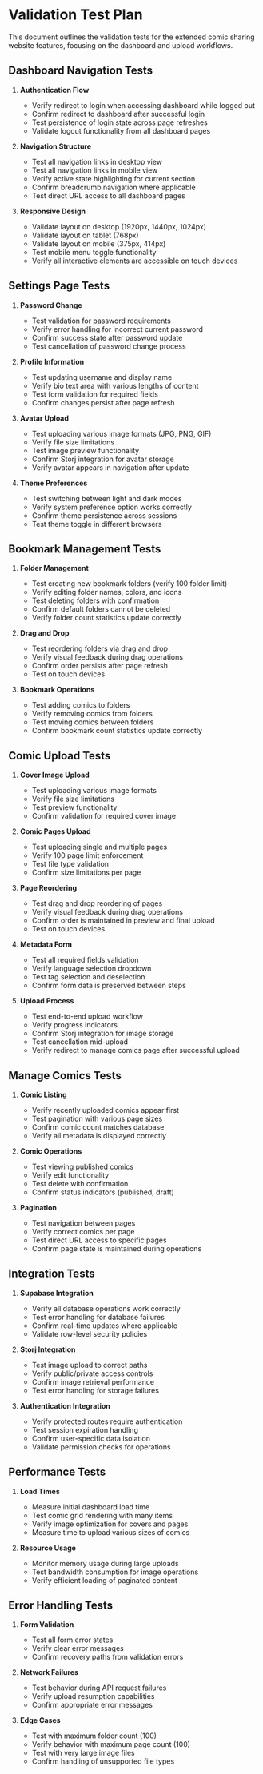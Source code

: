 # Validation Test Plan

This document outlines the validation tests for the extended comic sharing website features, focusing on the dashboard and upload workflows.

## Dashboard Navigation Tests

1. **Authentication Flow**
   - Verify redirect to login when accessing dashboard while logged out
   - Confirm redirect to dashboard after successful login
   - Test persistence of login state across page refreshes
   - Validate logout functionality from all dashboard pages

2. **Navigation Structure**
   - Test all navigation links in desktop view
   - Test all navigation links in mobile view
   - Verify active state highlighting for current section
   - Confirm breadcrumb navigation where applicable
   - Test direct URL access to all dashboard pages

3. **Responsive Design**
   - Validate layout on desktop (1920px, 1440px, 1024px)
   - Validate layout on tablet (768px)
   - Validate layout on mobile (375px, 414px)
   - Test mobile menu toggle functionality
   - Verify all interactive elements are accessible on touch devices

## Settings Page Tests

1. **Password Change**
   - Test validation for password requirements
   - Verify error handling for incorrect current password
   - Confirm success state after password update
   - Test cancellation of password change process

2. **Profile Information**
   - Test updating username and display name
   - Verify bio text area with various lengths of content
   - Test form validation for required fields
   - Confirm changes persist after page refresh

3. **Avatar Upload**
   - Test uploading various image formats (JPG, PNG, GIF)
   - Verify file size limitations
   - Test image preview functionality
   - Confirm Storj integration for avatar storage
   - Verify avatar appears in navigation after update

4. **Theme Preferences**
   - Test switching between light and dark modes
   - Verify system preference option works correctly
   - Confirm theme persistence across sessions
   - Test theme toggle in different browsers

## Bookmark Management Tests

1. **Folder Management**
   - Test creating new bookmark folders (verify 100 folder limit)
   - Verify editing folder names, colors, and icons
   - Test deleting folders with confirmation
   - Confirm default folders cannot be deleted
   - Verify folder count statistics update correctly

2. **Drag and Drop**
   - Test reordering folders via drag and drop
   - Verify visual feedback during drag operations
   - Confirm order persists after page refresh
   - Test on touch devices

3. **Bookmark Operations**
   - Test adding comics to folders
   - Verify removing comics from folders
   - Test moving comics between folders
   - Confirm bookmark count statistics update correctly

## Comic Upload Tests

1. **Cover Image Upload**
   - Test uploading various image formats
   - Verify file size limitations
   - Test preview functionality
   - Confirm validation for required cover image

2. **Comic Pages Upload**
   - Test uploading single and multiple pages
   - Verify 100 page limit enforcement
   - Test file type validation
   - Confirm size limitations per page

3. **Page Reordering**
   - Test drag and drop reordering of pages
   - Verify visual feedback during drag operations
   - Confirm order is maintained in preview and final upload
   - Test on touch devices

4. **Metadata Form**
   - Test all required fields validation
   - Verify language selection dropdown
   - Test tag selection and deselection
   - Confirm form data is preserved between steps

5. **Upload Process**
   - Test end-to-end upload workflow
   - Verify progress indicators
   - Confirm Storj integration for image storage
   - Test cancellation mid-upload
   - Verify redirect to manage comics page after successful upload

## Manage Comics Tests

1. **Comic Listing**
   - Verify recently uploaded comics appear first
   - Test pagination with various page sizes
   - Confirm comic count matches database
   - Verify all metadata is displayed correctly

2. **Comic Operations**
   - Test viewing published comics
   - Verify edit functionality
   - Test delete with confirmation
   - Confirm status indicators (published, draft)

3. **Pagination**
   - Test navigation between pages
   - Verify correct comics per page
   - Test direct URL access to specific pages
   - Confirm page state is maintained during operations

## Integration Tests

1. **Supabase Integration**
   - Verify all database operations work correctly
   - Test error handling for database failures
   - Confirm real-time updates where applicable
   - Validate row-level security policies

2. **Storj Integration**
   - Test image upload to correct paths
   - Verify public/private access controls
   - Confirm image retrieval performance
   - Test error handling for storage failures

3. **Authentication Integration**
   - Verify protected routes require authentication
   - Test session expiration handling
   - Confirm user-specific data isolation
   - Validate permission checks for operations

## Performance Tests

1. **Load Times**
   - Measure initial dashboard load time
   - Test comic grid rendering with many items
   - Verify image optimization for covers and pages
   - Measure time to upload various sizes of comics

2. **Resource Usage**
   - Monitor memory usage during large uploads
   - Test bandwidth consumption for image operations
   - Verify efficient loading of paginated content

## Error Handling Tests

1. **Form Validation**
   - Test all form error states
   - Verify clear error messages
   - Confirm recovery paths from validation errors

2. **Network Failures**
   - Test behavior during API request failures
   - Verify upload resumption capabilities
   - Confirm appropriate error messages

3. **Edge Cases**
   - Test with maximum folder count (100)
   - Verify behavior with maximum page count (100)
   - Test with very large image files
   - Confirm handling of unsupported file types
